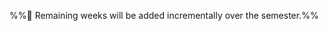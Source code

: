 <link rel="stylesheet" href="{{baseUrl}}/css/main.css">

<include src="../common/header.md" />

<div class="website-content">

<dynamic-panel src="week1/index.md" header=":white_check_mark: Week 1 [Jan 15]" no-close />
<dynamic-panel src="week2/index.md" header=":white_check_mark: Week 2 [Jan 22]" no-close />
<dynamic-panel src="week3/index.md" header=":white_check_mark: Week 3 [Jan 29]" no-close />

<panel header=":exclamation: Week 4 [Feb 5]" expanded no-close>
  <include src="week4/index.md"/>
</panel>

%%:construction: Remaining weeks will be added incrementally over the semester.%%

</div>


